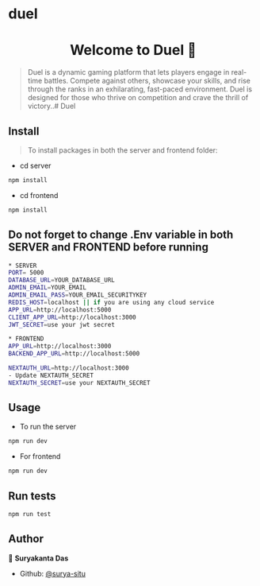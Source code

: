 # duel
<h1 align="center">Welcome to Duel 👋</h1>

> Duel is a dynamic gaming platform that lets players engage in real-time battles. Compete against others, showcase your skills, and rise through the ranks in an exhilarating, fast-paced environment. Duel is designed for those who thrive on competition and crave the thrill of victory..# Duel

## Install

> To install packages in both the server and frontend folder:
- cd server
```sh
npm install
```

- cd frontend
```sh
npm install
```

## Do not forget to change .Env variable in both SERVER and FRONTEND before running 
```bash
* SERVER
PORT= 5000
DATABASE_URL=YOUR_DATABASE_URL
ADMIN_EMAIL=YOUR_EMAIL
ADMIN_EMAIL_PASS=YOUR_EMAIL_SECURITYKEY
REDIS_HOST=localhost || if you are using any cloud service
APP_URL=http://localhost:5000
CLIENT_APP_URL=http://localhost:3000
JWT_SECRET=use your jwt secret

* FRONTEND
APP_URL=http://localhost:3000
BACKEND_APP_URL=http://localhost:5000

NEXTAUTH_URL=http://localhost:3000
- Update NEXTAUTH_SECRET
NEXTAUTH_SECRET=use your NEXTAUTH_SECRET 
```

## Usage

- To run the server 
```sh
npm run dev
```
- For frontend 
```sh
npm run dev
```

## Run tests

```sh
npm run test
```

## Author

👤 **Suryakanta Das**

* Github: [@surya-situ](https://github.com/surya-situ)